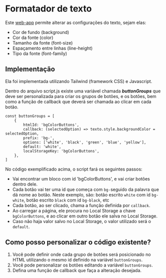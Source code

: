 # Formatador de texto

Este [web-app](https://parseiro.github.io/trybe-exercicios/1fundamentos/secao5-javascript-dom-eventos-e-web-storage/dia-4-javascript-web-storage/) permite alterar as configurações do texto, sejam elas:

- Cor de fundo (background)
- Cor da fonte (color)
- Tamanho da fonte (font-size)
- Espaçamento entre linhas (line-height)
- Tipo da fonte (font-family)

## Implementação

Ela foi implementada utilizando Tailwind (framework CSS) e Javascript.

Dentro do arquivo script.js existe uma variável chamada ***buttonGroups*** que deve ser personalizada para 
criar os grupos de botões, e os botões, bem como a função de callback que deverá ser chamada ao clicar em cada botão.

    const buttonGroups = [
        {
            htmlId: 'bgColorButtons',
            callback: (selectedOption) => texto.style.backgroundColor = selectedOption,
            prefix: 'bg-',
            options: ['white', 'black', 'green', 'blue', 'yellow'],
            default: 'white',
            localStorageKey: 'bgColorButtons',
        },
    ]

No código exemplificado acima, o script fará os seguintes passos:
- Vai encontrar um bloco com id 'bgColorButtons', e vai criar botões dentro dele.
- Cada botão vai ter uma id que começa com `bg-`seguido da palavra que dá nome ao botão. Neste exemplo, são: botão escrito `white` com id `bg-white`, botão escrito `black` com id `bg-black`, etc
- Cada botão, ao ser clicado, chama a função definida por `callback`.
- Ao carregar a página, ele procura no Local Storage a chave `bgColorButtons`, e ao clicar em outro botão ele salva no Local Storage.
- Caso não haja valor salvo no Local Storage, o valor utilizado será o `default`.

## Como posso personalizar o código existente?

1. Você pode definir onde cada grupo de botões será posicionado no HTML utilizando o mesmo id definido na variável `buttonGroups`.
2. Você pode personalizar os botões editando a variável `buttonGroups`.
3. Defina uma função de callback que faça a alteração desejada.